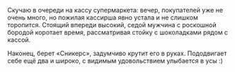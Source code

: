 ﻿Скучаю в очереди на кассу супермаркета: вечер, покупателей уже не очень много, но пожилая кассирша явно устала и не слишком торопится. Стоящий впереди высокий, седой мужчина с роскошной бородой коротает время, рассматривая стойку с шоколадками рядом с кассой. 

Наконец, берет «Сникерс», задумчиво крутит его в руках. Пододвигает себе ещё два и широко, с видимым удовольствием улыбается в усы :)

